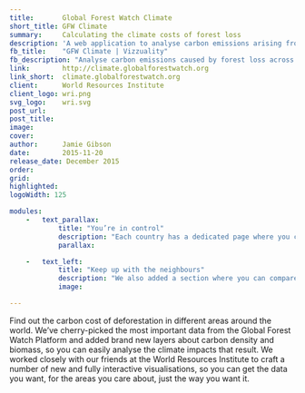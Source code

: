 ```yaml
---
title:       Global Forest Watch Climate
short_title: GFW Climate
summary:     Calculating the climate costs of forest loss
description: 'A web application to analyse carbon emissions arising from forest loss, created with the World Resources Institute and the Global Forest Watch team'
fb_title:    "GFW Climate | Vizzuality"
fb_description: "Analyse carbon emissions caused by forest loss across the world"
link:        http://climate.globalforestwatch.org
link_short:  climate.globalforestwatch.org
client:      World Resources Institute
client_logo: wri.png
svg_logo:    wri.svg
post_url:    
post_title:  
image:       
cover:       
author:      Jamie Gibson
date:        2015-11-20
release_date: December 2015
order:       
grid:   
highlighted: 
logoWidth: 125

modules:
	- 	text_parallax:
			title: "You’re in control"
			description: "Each country has a dedicated page where you can quickly grasp the extent and direction of trends in deforestation, associated emissions and biomass. But we know that no two people are alike; everyone has different preferences for measuring these things. On each graph you can change the unit of measurement, the time range, % canopy density and the dataset shown for each indicator. When you have the data you want, the way you want it, you can save it, print it or share it!"
			parallax:

	- 	text_left:
			title: "Keep up with the neighbours"
			description: "We also added a section where you can compare indicators for specific locations, whether that’s countries, jurisdictions or areas of interest like Protected Areas. It you ever wanted to see if Guatemala or Guyana are doing better at halting deforestation, or if Kenya’s Protected Areas are conserving more biomass than Tanzania’s, you can! With so many different types of people coming to use the tool, we wanted to give you as much flexibility as possible so you can get the data you need."
			image:

---
```

Find out the carbon cost of deforestation in different areas around the world. We’ve cherry-picked the most important data from the Global Forest Watch Platform and added brand new layers about carbon density and biomass, so you can easily analyse the climate impacts that result. We worked closely with our friends at the World Resources Institute to craft a number of new and fully interactive visualisations, so you can get the data you want, for the areas you care about, just the way you want it. 
